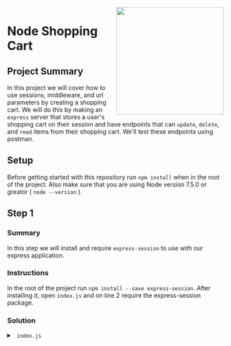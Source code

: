 <img src="https://devmounta.in/img/logowhiteblue.png" width="250" align="right">

# Node Shopping Cart

## Project Summary
In this project we will cover how to use sessions, middleware, and url parameters by creating a shopping cart. We will do this by making an `express` server that stores a user's shopping cart on their session and have endpoints that can `update`, `delete`, and `read` items from their shopping cart. We'll test these endpoints using postman. 

## Setup

Before getting started with this repository run `npm install` when in the root of the project. Also make sure that you are using Node version 7.5.0 or greator ( `node --version` ).

## Step 1

### Summary

In this step we will install and require `express-session` to use with our express application.

### Instructions

In the root of the project run `npm install --save express-session`. After installing it, open `index.js` and on line 2 require the express-session package.

### Solution

<details>

<summary> <code> index.js </code> </summary>

```js
const express = require('express');
const session = require('express-session');

// Express Application
const app = express();

// Server
app.listen(3000, () => console.log('Server initiated on port 3000'));
```

</details>